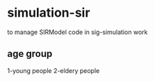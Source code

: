 # simulation-sir
to manage SIRModel code in sig-simulation work

## age group
1-young people
2-eldery people